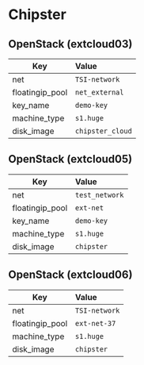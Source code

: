 # Chipster

## OpenStack (extcloud03)

Key | Value
--- | :---
net			| `TSI-network`
floatingip_pool		| `net_external`
key_name		| `demo-key`
machine_type		| `s1.huge`
disk_image		| `chipster_cloud`

## OpenStack (extcloud05)

Key | Value
--- | :---
net			| `test_network`
floatingip_pool		| `ext-net`
key_name		| `demo-key`
machine_type		| `s1.huge`
disk_image		| `chipster`

## OpenStack (extcloud06)

Key | Value
--- | :---
net			| `TSI-network`
floatingip_pool         | `ext-net-37`
machine_type		| `s1.huge`
disk_image		| `chipster`
